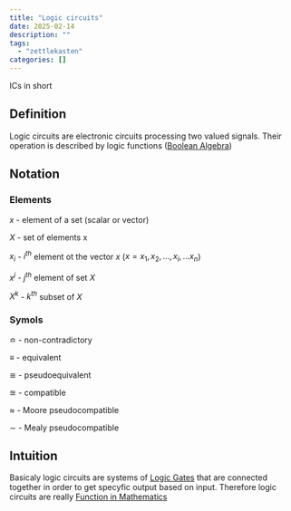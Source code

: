 ```yaml
---
title: "Logic circuits"
date: 2025-02-14
description: ""
tags: 
  - "zettlekasten"
categories: []
---
```


ICs in short

## Definition

Logic circuits are electronic circuits processing two valued signals. Their operation is described by logic functions ([Boolean Algebra](Boolean%20Algebra.md))

## Notation

### Elements

$x$ - element of a set (scalar or vector)

$X$ - set of elements x

$x_i$ - $i^{th}$ element ot the vector $x$ ($x = {x_1,x_2,...,x_i,...x_n}$)

$x^j$ - $j^{th}$ element of set $X$ 

$X^k$ - $k^{th}$ subset of $X$ 

### Symols

$\bumpeq$ - non-contradictory

$\equiv$ - equivalent

$\cong$ - pseudoequivalent

$\approxeq$ - compatible

$\approx$ - Moore pseudocompatible

$\sim$ - Mealy pseudocompatible

## Intuition

Basicaly logic circuits are systems of [Logic Gates](Logic%20Gates.md) that are connected together in order to get specyfic output based on input. Therefore logic circuits are really [Function in Mathematics](Function%20in%20Mathematics.md)
